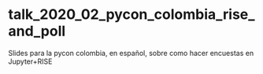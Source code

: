 # talk_2020_02_pycon_colombia_rise_and_poll
Slides para la pycon colombia, en español, sobre como hacer encuestas en Jupyter+RISE
